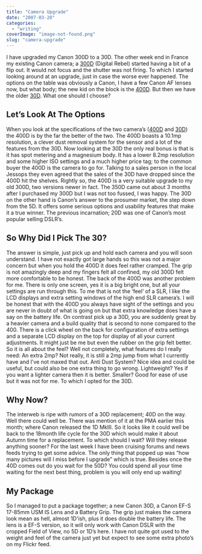 ```yaml
---
title: "Camera Upgrade"
date: "2007-03-20"
categories: 
  - "writing"
coverImage: "image-not-found.png"
slug: "camera-upgrade"
---
```


I have upgraded my Canon 300D to a 30D. The other week end in France my existing Canon camera; a [300D](http://www.canon.co.uk/For_Home/Product_Finder/Cameras/Digital_SLR/EOS_300D/) (Digital Rebel) started having a bit of a flip out. It would not focus and the shutter was not firing. To which I started looking around at an upgrade, just in case the worse ever happened. The options on the table was obviously a Canon, I have a few Canon AF lenses now, but what body; the new kid on the block is the [400D](http://www.canon.co.uk/For_Home/Product_Finder/Cameras/Digital_SLR/EOS_400D/index.asp). But then we have the older [30D](http://www.canon.co.uk/For_Home/Product_Finder/Cameras/Digital_SLR/eos30d/index.asp). What one should I choose?

## Let’s Look At The Options

When you look at the specifications of the two camera’s ([400D](http://www.dpreview.com/reviews/specs/Canon/canon_eos400d.asp) and [30D](http://www.dpreview.com/reviews/specs/Canon/canon_eos30d.asp)) the 400D is by the far the better of the two. The 400D boasts a 10.1mp resolution, a clever dust removal system for the sensor and a lot of the features from the 30D. Now looking at the 30D the only real bonus is that is it has spot metering and a magnesium body. It has a lower 8.2mp resolution and some higher ISO settings and a much higher price tag; to the common buyer the 400D is the camera to go for. Talking to a sales person in the local Jessops they even agreed that the sales of the 30D have dropped since the 400D hit the shelves. Rightly so, the 400D is a very suitable upgrade to my old 300D, two versions newer in fact. The 350D came out about 3 months after I purchased my 300D but I was not too fussed, I was happy. The 30D on the other hand is Canon’s answer to the prosumer market, the step down from the 5D. It offers some serious options and usability features that make it a true winner. The previous incarnation; 20D was one of Canon’s most popular selling DSLR’s.

## So Why Did I Pick The 30?

The answer is simple, just pick up and hold each camera and you will soon understand. I have not exactly got large hands so this was not a major concern but when you hold the 400D it does feel rather cramped. The grip is not amazingly deep and my fingers felt all confined, my old 300D felt more comfortable to be honest. The back of the 400D was another problem for me. There is only one screen, yes it is a big bright one, but all your settings are run through this. To me that is not the ‘feel’ of a SLR, I like the LCD displays and extra setting windows of the high end SLR camera’s. I will be honest that with the 400D you always have sight of the settings and you are never in doubt of what is going on but that extra knowledge does have a say on the battery life. On contrast pick up a 30D, you are suddenly great by a heavier camera and a build quality that is second to none compared to the 400. There is a click wheel on the back for configuration of extra settings and a separate LCD display on the top for display of all your current adjustments. It might just be me but even the rubber on the grip felt better. So it is all about the feel? Well not completely, what features do I really need: An extra 2mp? Not really, it is still a 2mp jump from what I currently have and I’ve not maxed that out. Anti Dust System? Nice idea and could be useful, but could also be one extra thing to go wrong. Lightweight? Yes if you want a lighter camera then it is better. Smaller? Good for ease of use but it was not for me. To which I opted for the 30D.

## Why Now?

The interweb is ripe with rumors of a 30D replacement; 40D on the way. Well there could well be. There was mention of it at the PMA earlier this month; where Canon released the 1D MkIII. So it looks like it could well be back to the 18month life cycle for the 30D which would make it about Autumn time for a replacement. To which should I wait? Will they release anything sooner? For the last week I have been cruising forums and news feeds trying to get some advice. The only thing that popped up was “how many pictures will I miss before I upgrade” which is true. Besides once the 40D comes out do you wait for the 50D? You could spend all your time waiting for the next best thing, problem is you will only end up waiting!

## My Package

So I managed to put a package together; a new Canon 30D, a Canon EF-S 17-85mm USM IS Lens and a Battery Grip. The grip just makes the camera look mean as hell, almost 1D'ish, plus it does double the battery life. The lens is a EF-S version, so it will only work with Canon DSLR with the cropped Field of View, no 5D or 1D’s here. I have not quite got used to the weight and feel of the camera just yet but expect to see some extra photo’s on my Flickr feed.
